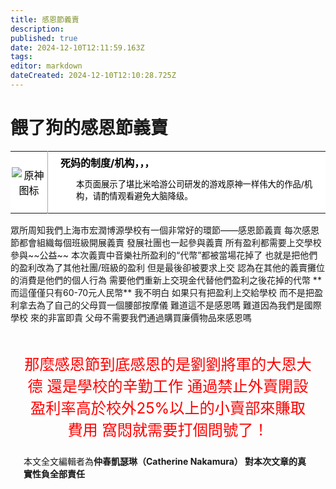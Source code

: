 ```yaml
---
title: 感恩節義賣
description: 
published: true
date: 2024-12-10T12:11:59.163Z
tags: 
editor: markdown
dateCreated: 2024-12-10T12:10:28.725Z
---
```


# 餵了狗的感恩節義賣
<table class="custom-table" style="background-color: #FFFFFF; color: #000000;">
  <tr>
    <td style="width: 55px; padding: 2px; text-align: center; border-right:1px solid #AAA;">
      <img src="https://photo.vteamer.cc/i/2024/11/18/ia544o.png" alt="原神图标" />
</td>
    <td style="padding: 5px 20px;">
<b>死妈的制度/机构，，，</b>
    <div style="font-size: smaller; margin: 2px 0px 2px 25px;">
      <p>本页面展示了堪比米哈游公司研发的游戏原神一样伟大的作品/机构，请酌情观看避免大脑降级。</p>
      </div>
    </td>
  </tr>
</table>
眾所周知我們上海市宏潤博源學校有一個非常好的環節——感恩節義賣
每次感恩節都會組織每個班級開展義賣 發展社團也一起參與義賣
所有盈利都需要上交學校參與~~公益~~
本次義賣中音樂社所盈利的“代幣”都被當場花掉了 也就是把他們的盈利改為了其他社團/班級的盈利 但是最後卻被要求上交 認為在其他的義賣攤位的消費是他們的個人行為 需要他們重新上交現金代替他們盈利之後花掉的代幣
**而這僅僅只有60-70元人民幣**
我不明白 如果只有把盈利上交給學校 而不是把盈利拿去為了自己的父母買一個腰部按摩儀 難道這不是感恩嗎 難道因為我們是國際學校 來的非富即貴 父母不需要我們通過購買廉價物品來感恩嗎 
<div style="padding:1.5em;">

<p>

<center>

<big><big><big><big><big>

<span style="color:red">那麼感恩節到底感恩的是劉劉將軍的大恩大德 還是學校的辛勤工作 通過禁止外賣開設盈利率高於校外25%以上的小賣部來賺取費用 窩悶就需要打個問號了！</span>

</big></big></big></big></big>

</center>

<div style="text-align:right">


</div>

<div>
  
  
  本文全文編輯者為**仲春凱瑟琳（Catherine Nakamura） 對本次文章的真實性負全部責任**